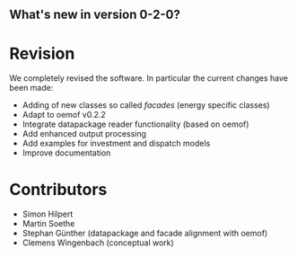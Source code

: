 
## What's new in version 0-2-0?

# Revision

We completely revised the software. In particular the current changes have
been made:

* Adding of new classes so called *facades* (energy specific classes)
* Adapt to oemof v0.2.2
* Integrate datapackage reader functionality (based on oemof)
* Add enhanced output processing
* Add examples for investment and dispatch models
* Improve documentation

# Contributors

* Simon Hilpert
* Martin Soethe 
* Stephan Günther (datapackage and facade alignment with oemof)
* Clemens Wingenbach (conceptual work)
